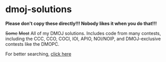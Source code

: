 # dmoj-solutions

**Please don't copy these directly!!! Nobody likes it when you do that!!!**

~~Some~~ ~~Most~~ All of my DMOJ solutions.  Includes code from many contests, including the CCC, CCO, COCI, IOI, APIO, NOI/NOIP, and DMOJ-exclusive contests like the DMOPC.

For better searching, [click here](http://mosesxu.ca/dmoj-sols/)
